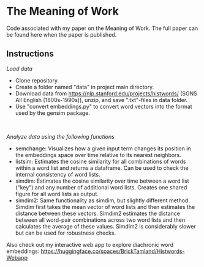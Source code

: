 The Meaning of Work
=================
Code associated with my paper on the Meaning of Work. The full paper can be found here when the paper is published.

## Instructions
<i>Load data</i>
<br/>
 * Clone repository.
 * Create a folder named "data" in project main directory.<br/>
 * Download data from https://nlp.stanford.edu/projects/histwords/ (SGNS All English (1800s-1990s)), unzip, and save ".txt"-files in data folder.<br/>
 * Use "convert embeddings.py" to convert word vectors into the format used by the gensim package.<br/>
 <br/>

<i>Analyze data using the following functions</i>
<br/>
 * semchange: Visualizes how a given input term changes its position in the embeddings space over time relative to its nearest neighbors.<br/>
 * listsim: Estimates the cosine similarity for all combinations of words within a word list and returns a dataframe. Can be used to check the internal consistency of word lists.<br/>
 * simdim: Estimates the cosine similarity over time between a word list ("key") and any number of additional word lists. Creates one shared figure for all word lists as output.<br/>
 * simdim2: Same functionality as simdim, but slightly different method. Simdim first takes the mean vector of word lists and then estimates the distance between these vectors. Simdim2 estimates the distance between all word-pair combinations across two word lists and then calculates the average of these values. Simdim2 is considerably slower but can be used for robustness checks.<br/>

Also check out my interactive web app to explore diachronic word embeddings: https://huggingface.co/spaces/BrickTamland/Histwords-Webapp